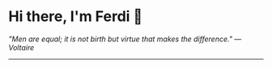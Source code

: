 <h1>Hi there, I'm Ferdi 👋</h1>

<p><em>
  "Men are equal; it is not birth but virtue that makes the difference." — Voltaire
</em></p>

---

